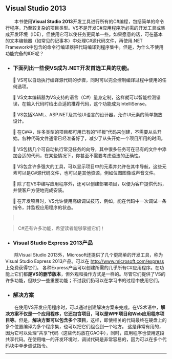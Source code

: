 ## Visual Studio 2013


&emsp;&emsp;本书使用**Visual Studio 2013**开发工具进行所有的C#编程，包括简单的命令行程序，乃至较复杂的项目类型。VS不是开发C#应用程序所必需的开发工具或集成开发环境（IDE），但使用它可以使任务更简单一些。如果愿意的话，可在基本的文本编辑器（如常见的记事本）中处理C#源代码文件，再使用.NET Framework中包含的命令行编译器把代码编译到程序集中。但是，为什么不使用功能完备的IDE呢？


* ### 下面列出一些使VS成为.NET开发首选工具的功能。

    👀 VS可以自动执行编译源代码的步骤，同时可以完全控制编译过程中使用的任何选项。

    👀 VS文本编辑器为VS支持的语言（C#）量身定制，这样就可以智能检测错误，在输入代码时给出合适的推荐代码，这个功能成为IntelliSense。

    👀 VS包括XAML、ASP.NET及其他UI语言的设计器，允许UI元素的简单拖放设计。

    👀 在C#中，许多类型的项目都可用已有的“样板”代码来创建，不需要从头开始。各种代码文件通常已经准备好了，减少了从头开始一个项目所用的时间。

    👀 VS包括几个可自动执行常见任务的向导，其中很多任务可在已有的文件中添加合适的代码，在某些情况下，你甚至不需要考虑语法的正确性。

    👀 VS包含许多强大的工具，可以显示项目中的元素并允许在其中导航，这些元素可以是C#源代码文件，也可以是其他资源，例如位图图像或声音文件。

    👀 除了在VS中编写应用程序外，还可以创建部署项目，以便为客户提供代码，并使客户方便地完成安装。

    👀 在开发项目时，VS允许使用高级调试技巧，例如，能在代码中一次调试一条指令，并监视应用程序的状态。

>&emsp;

>C#还有许多功能，希望读者能够掌握它们！



* ### Visual Studio Express 2013产品

&emsp;&emsp;除Visual Studio 2013外，Microsoft还提供了几个更简单的开发工具，称为Visual Studio Express 2013产品。可以在 http://www.microsoft.com/express 上免费获得它们。
各种Express产品可以创建所需的几乎所有C#应用程序。在功能上它们都**是VS的删节版本**，但外观和操作方式是一样的。尽管它们提供了VS的许多功能，但缺少一些重要功能；不过我们扔可以在学习书的过程中使用它们。



* ### 解决方案

&emsp;&emsp;在使用VS开发应用程序时，可以通过创建解决方案来完成。在VS术语中，**解决方案不仅是一个应用程序，它还包含项目，可以是WPF项目和Web应用程序项目等**。但是，**解决方案可以包含多个项目**，这样，即使相关的代码最终在硬盘上的多个位置编译为多个程序集，也可以把它们组合到一个地方。
这是非常有用的，因为它可以处理“共享”代码（这些代码放在GAC中），同时，应用程序也使用这段共享代码。在使用唯一的开发环境时，调试代码是非常容易的，因为可以在多个代码块中单步调试指令。


---

